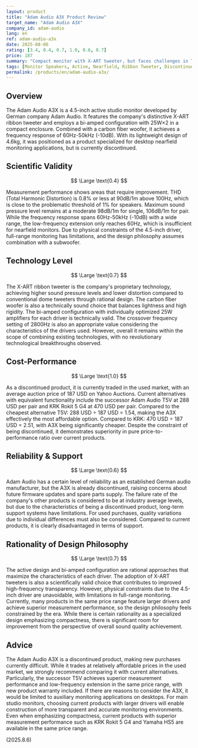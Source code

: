 ```yaml
---
layout: product
title: "Adam Audio A3X Product Review"
target_name: "Adam Audio A3X"
company_id: adam-audio
lang: en
ref: adam-audio-a3x
date: 2025-08-06
rating: [3.4, 0.4, 0.7, 1.0, 0.6, 0.7]
price: 187
summary: "Compact monitor with X-ART tweeter, but faces challenges in THD performance and low-frequency extension, currently discontinued"
tags: [Monitor Speakers, Active, Nearfield, Ribbon Tweeter, Discontinued]
permalink: /products/en/adam-audio-a3x/
---
```


## Overview

The Adam Audio A3X is a 4.5-inch active studio monitor developed by German company Adam Audio. It features the company's distinctive X-ART ribbon tweeter and employs a bi-amped configuration with 25W×2 in a compact enclosure. Combined with a carbon fiber woofer, it achieves a frequency response of 60Hz-50kHz (-10dB). With its lightweight design of 4.6kg, it was positioned as a product specialized for desktop nearfield monitoring applications, but is currently discontinued.

## Scientific Validity

$$ \Large \text{0.4} $$

Measurement performance shows areas that require improvement. THD (Total Harmonic Distortion) is 0.8% or less at 90dB/1m above 100Hz, which is close to the problematic threshold of 1% for speakers. Maximum sound pressure level remains at a moderate 98dB/1m for single, 106dB/1m for pair. While the frequency response spans 60Hz-50kHz (-10dB) with a wide range, the low-frequency extension only reaches 60Hz, which is insufficient for nearfield monitors. Due to physical constraints of the 4.5-inch driver, full-range monitoring has limitations, and the design philosophy assumes combination with a subwoofer.

## Technology Level

$$ \Large \text{0.7} $$

The X-ART ribbon tweeter is the company's proprietary technology, achieving higher sound pressure levels and lower distortion compared to conventional dome tweeters through rational design. The carbon fiber woofer is also a technically sound choice that balances lightness and high rigidity. The bi-amped configuration with individually optimized 25W amplifiers for each driver is technically valid. The crossover frequency setting of 2800Hz is also an appropriate value considering the characteristics of the drivers used. However, overall it remains within the scope of combining existing technologies, with no revolutionary technological breakthroughs observed.

## Cost-Performance

$$ \Large \text{1.0} $$

As a discontinued product, it is currently traded in the used market, with an average auction price of 187 USD on Yahoo Auctions. Current alternatives with equivalent functionality include the successor Adam Audio T5V at 288 USD per pair and KRK Rokit 5 G4 at 470 USD per pair. Compared to the cheapest alternative T5V: 288 USD ÷ 187 USD = 1.54, making the A3X effectively the most affordable option. Compared to KRK: 470 USD ÷ 187 USD = 2.51, with A3X being significantly cheaper. Despite the constraint of being discontinued, it demonstrates superiority in pure price-to-performance ratio over current products.

## Reliability & Support

$$ \Large \text{0.6} $$

Adam Audio has a certain level of reliability as an established German audio manufacturer, but the A3X is already discontinued, raising concerns about future firmware updates and spare parts supply. The failure rate of the company's other products is considered to be at industry average levels, but due to the characteristics of being a discontinued product, long-term support systems have limitations. For used purchases, quality variations due to individual differences must also be considered. Compared to current products, it is clearly disadvantaged in terms of support.

## Rationality of Design Philosophy

$$ \Large \text{0.7} $$

The active design and bi-amped configuration are rational approaches that maximize the characteristics of each driver. The adoption of X-ART tweeters is also a scientifically valid choice that contributes to improved high-frequency transparency. However, physical constraints due to the 4.5-inch driver are unavoidable, with limitations in full-range monitoring. Currently, many products in the same price range feature larger drivers and achieve superior measurement performance, so the design philosophy feels constrained by the era. While there is certain rationality as a specialized design emphasizing compactness, there is significant room for improvement from the perspective of overall sound quality achievement.

## Advice

The Adam Audio A3X is a discontinued product, making new purchases currently difficult. While it trades at relatively affordable prices in the used market, we strongly recommend comparing it with current alternatives. Particularly, the successor T5V achieves superior measurement performance and low-frequency extension in the same price range, with new product warranty included. If there are reasons to consider the A3X, it would be limited to auxiliary monitoring applications on desktops. For main studio monitors, choosing current products with larger drivers will enable construction of more transparent and accurate monitoring environments. Even when emphasizing compactness, current products with superior measurement performance such as KRK Rokit 5 G4 and Yamaha HS5 are available in the same price range.

(2025.8.6)
